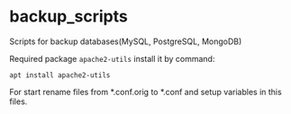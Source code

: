 # backup_scripts
Scripts for backup databases(MySQL, PostgreSQL, MongoDB)

Required package ``apache2-utils`` install it by command:

``apt install apache2-utils``

For start rename files from *.conf.orig to *.conf and setup variables in this files.
